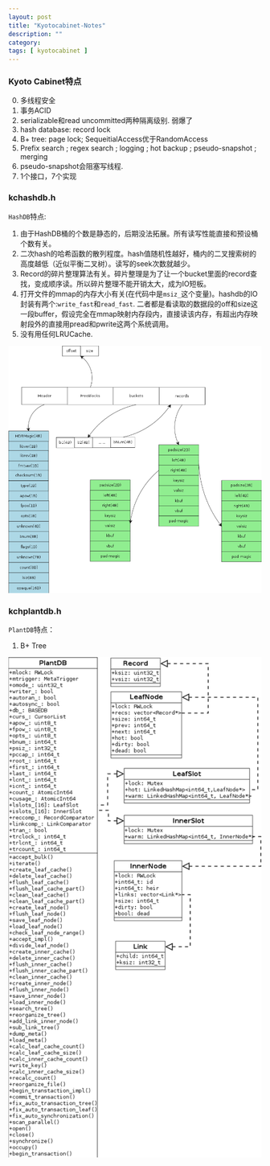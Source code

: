 ```yaml
---
layout: post
title: "Kyotocabinet-Notes"
description: ""
category: 
tags: [ kyotocabinet ]
---
```


### Kyoto Cabinet特点

0. 多线程安全
1. 事务ACID 
2. serializable和read uncommitted两种隔离级别. 弱爆了
3. hash database: record lock
4. B+ tree: page lock; SequeitialAccess优于RandomAccess
5. Prefix search ; regex search ; logging ; hot backup ; pseudo-snapshot ; merging
6. pseudo-snapshot会阻塞写线程.
7. 1个接口，7个实现


### kchashdb.h 

`HashDB`特点:  
1. 由于HashDB桶的个数是静态的，后期没法拓展。所有读写性能直接和预设桶个数有关。  
2. 二次hash的哈希函数的散列程度。hash值随机性越好，桶内的二叉搜索树的高度越低（近似平衡二叉树）。读写的seek次数就越少。  
3. Record的碎片整理算法有关。碎片整理是为了让一个bucket里面的record查找，变成顺序读。所以碎片整理不能开销太大，成为IO短板。  
4. 打开文件的mmap的内存大小有关(在代码中是`msiz_`这个变量)。hashdb的IO封装有两个:`write_fast`和`read_fast`. 二者都是看读取的数据段的off和size这一段buffer，假设完全在mmap映射内存段内，直接读该内存，有超出内存映射段外的直接用pread和pwrite这两个系统调用。  
5. 没有用任何LRUCache.  

![Alt tchhashdb.png](/images/tchhashdb.png)

### kchplantdb.h
`PlantDB`特点： 
1. B+ Tree

![Alt KyotoCabinetBPlusTreeClass.png](/images/KyotoCabinetBPlusTreeClass.png)
